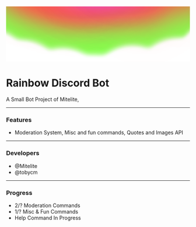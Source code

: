 
![This is a image](../assets/Banner.png)
# Rainbow Discord Bot
A Small Bot Project of Mitelite,
***
### Features
- Moderation System, Misc and fun commands, Quotes and Images API

***
### Developers
- @Mitelite
- @tobycm
***
### Progress
- 2/? Moderation Commands
- 1/? Misc & Fun Commands
- Help Command In Progress 



